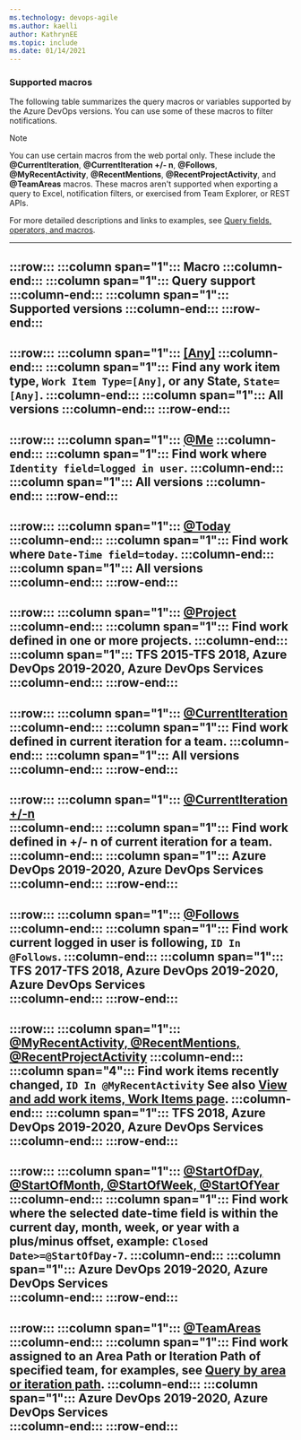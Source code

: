 ```yaml
---
ms.technology: devops-agile
ms.author: kaelli
author: KathrynEE
ms.topic: include
ms.date: 01/14/2021
---
```



### Supported macros 

The following table summarizes the query macros or variables supported by the Azure DevOps versions. You can use some of these macros to filter notifications. 

> [!NOTE]  
> You can use certain macros from the web portal only. These include the **@CurrentIteration**, **@CurrentIteration +/- n**, **@Follows**, **@MyRecentActivity**, **@RecentMentions**, **@RecentProjectActivity**, and **@TeamAreas** macros. These macros aren't supported when exporting a query to Excel, notification filters, or exercised from Team Explorer, or REST APIs. 

For more detailed descriptions and links to examples, see [Query fields, operators, and macros](../queries/query-operators-variables.md). 


---
:::row:::
   :::column span="1":::
      **Macro** 
   :::column-end:::
   :::column span="1":::
      **Query support**
   :::column-end:::
   :::column span="1":::
     **Supported versions**
   :::column-end:::
:::row-end:::
---
:::row:::
   :::column span="1":::
      [[Any]](../queries/titles-ids-descriptions.md)
   :::column-end:::
   :::column span="1":::
      Find any work item type, `Work Item Type=[Any]`, or any State, `State=[Any]`.
   :::column-end:::
   :::column span="1":::
      All versions 
   :::column-end:::
:::row-end:::
---
:::row:::
   :::column span="1":::
      [@Me](../queries/query-by-workflow-changes.md)
   :::column-end:::
   :::column span="1":::
      Find work where `Identity field=logged in user`.
   :::column-end:::
   :::column span="1":::
      All versions 
   :::column-end:::
:::row-end:::
---
:::row:::
   :::column span="1":::
      [@Today](../queries/query-by-date-or-current-iteration.md) 
   :::column-end:::
   :::column span="1":::
      Find work where `Date-Time field=today`.
   :::column-end:::
   :::column span="1":::
      All versions  
   :::column-end:::
:::row-end:::
---
:::row:::
   :::column span="1":::
      [@Project](../queries/using-queries.md#across-projects)  
   :::column-end:::
   :::column span="1":::
      Find work defined in one or more projects. 
   :::column-end:::
   :::column span="1":::
      TFS 2015-TFS 2018, Azure DevOps 2019-2020, Azure DevOps Services  
   :::column-end:::
:::row-end:::
---
:::row:::
   :::column span="1":::
      [@CurrentIteration](../queries/query-by-date-or-current-iteration.md)   
   :::column-end:::
   :::column span="1":::
      Find work defined in current iteration for a team.
   :::column-end:::
   :::column span="1":::
      All versions  
   :::column-end:::
:::row-end:::
---
:::row:::
   :::column span="1":::
      [@CurrentIteration +/-n](../queries/query-by-date-or-current-iteration.md)   
   :::column-end:::
   :::column span="1":::
      Find work defined in +/- n of current iteration for a team.
   :::column-end:::
   :::column span="1":::
      Azure DevOps 2019-2020, Azure DevOps Services  
   :::column-end:::
:::row-end:::
---
:::row:::
   :::column span="1":::
      [@Follows](../queries/titles-ids-descriptions.md#following)
   :::column-end:::
   :::column span="1":::
      Find work current logged in user is following, `ID In @Follows`.
   :::column-end:::
   :::column span="1":::
      TFS 2017-TFS 2018, Azure DevOps 2019-2020, Azure DevOps Services  
   :::column-end:::
:::row-end:::
---
:::row:::
   :::column span="1":::
      [@MyRecentActivity, @RecentMentions, @RecentProjectActivity](../queries/titles-ids-descriptions.md#recent-macros)
   :::column-end:::
   :::column span="4":::
      Find work items recently changed, `ID In @MyRecentActivity`
      See also [View and add work items, Work Items page](../work-items/view-add-work-items.md).
   :::column-end:::
   :::column span="1":::
      TFS 2018, Azure DevOps 2019-2020, Azure DevOps Services  
   :::column-end:::
:::row-end:::
---
:::row:::
   :::column span="1":::
      [@StartOfDay, @StartOfMonth, @StartOfWeek, @StartOfYear](../queries/query-by-date-or-current-iteration.md)   
   :::column-end:::
   :::column span="1":::
      Find work where the selected date-time field is within the current day, month, week, or year with a plus/minus offset, example: `Closed Date>=@StartOfDay-7`.
   :::column-end:::
   :::column span="1":::
      Azure DevOps 2019-2020, Azure DevOps Services  
   :::column-end:::
:::row-end:::
---
:::row:::
   :::column span="1":::
      [@TeamAreas](../queries/query-by-area-iteration-path.md)
   :::column-end:::
   :::column span="1":::
      Find work assigned to an Area Path or Iteration Path of specified team, for examples, see [Query by area or iteration path](../queries/query-by-area-iteration-path.md). 
   :::column-end:::
   :::column span="1":::
      Azure DevOps 2019-2020, Azure DevOps Services  
   :::column-end:::
:::row-end:::
---
